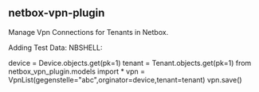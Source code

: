 ## netbox-vpn-plugin

Manage Vpn Connections for Tenants in Netbox.


Adding Test Data:
NBSHELL:

device = Device.objects.get(pk=1)
tenant = Tenant.objects.get(pk=1)
from netbox_vpn_plugin.models import *
vpn = VpnList(gegenstelle="abc",orginator=device,tenant=tenant)
vpn.save()
